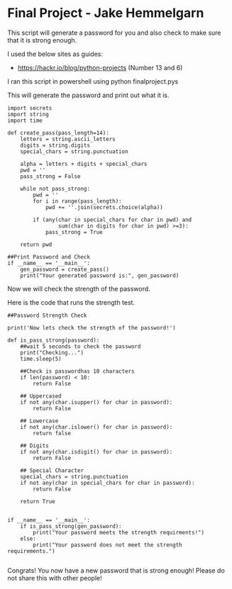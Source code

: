 # Final Project - Jake Hemmelgarn

This script will generate a password for you and also check to make sure that it is strong enough.


I used the below sites as guides:

  -  https://hackr.io/blog/python-projects (Number 13 and 6)

I ran this script in powershell using python finalproject.pys


This will generate the password and print out what it is.
```
import secrets
import string
import time

def create_pass(pass_length=14):
	letters = string.ascii_letters
	digits = string.digits
	special_chars = string.punctuation
	
	alpha = letters + digits + special_chars
	pwd = ''
	pass_strong = False
	
	while not pass_strong:
		pwd = ''
		for i in range(pass_length):
			pwd += ''.join(secrets.choice(alpha))
			
		if (any(char in special_chars for char in pwd) and
				sum(char in digits for char in pwd) >=3):
			pass_strong = True
			
	return pwd
	
##Print Password and Check
if __name__ == '__main__':
	gen_password = create_pass()
	print("Your generated password is:", gen_password)

```

Now we will check the strength of the password.

Here is the code that runs the strength test.
```
##Password Strength Check

print('Now lets check the strength of the password!')

def is_pass_strong(password):
	##wait 5 seconds to check the password
	print("Checking...")
	time.sleep(5)

	##Check is passwordhas 10 characters
	if len(password) < 10:
		return False
		
	## Uppercased
	if not any(char.isupper() for char in password):
		return False
		
	## Lowercase
	if not any(char.islower() for char in password):
		return false
		
	## Digits
	if not any(char.isdigit() for char in password):
		return False
		
	## Special Character
	special_chars = string.punctuation
	if not any(char in special_chars for char in password):
		return False
		
	return True


if __name__ == '__main__':	
	if is_pass_strong(gen_password):
		print("Your password meets the strength requirments!")
	else:
		print("Your password does not meet the strength requirements.")
			
```

Congrats! You now have a new password that is strong enough! 
Please do not share this with other people!





